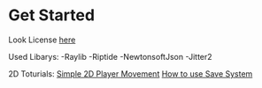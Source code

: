﻿
# Get Started
Look License [here](LICENSE.md)

Used Libarys:
	-Raylib
	-Riptide
	-NewtonsoftJson
	-Jitter2

2D Toturials:
[Simple 2D Player Movement](Toturials/SimpleMovement.md)
[How to use Save System](Toturials/SaveSystem.md)